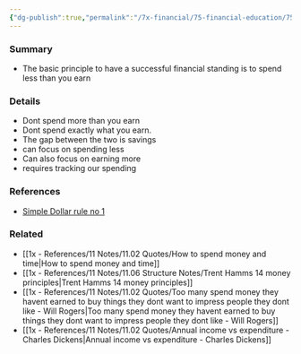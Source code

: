 ```yaml
---
{"dg-publish":true,"permalink":"/7x-financial/75-financial-education/75-01-financial-notes/spend-less-than-you-earn/","title":"Spend less than you earn"}
---
```



### Summary
- The basic principle to have a successful financial standing is to spend less than you earn

### Details
- Dont spend more than you earn
- Dont spend exactly what you earn.
- The gap between the two is savings
- can focus on spending less
- Can also focus on earning more
- requires tracking our spending

### References
- [Simple Dollar rule no 1](https://web.archive.org/web/20110902020254/http://www.thesimpledollar.com/)

### Related
- [[1x - References/11 Notes/11.02 Quotes/How to spend money and time\|How to spend money and time]]
- [[1x - References/11 Notes/11.06 Structure Notes/Trent Hamms 14 money principles\|Trent Hamms 14 money principles]]
- [[1x - References/11 Notes/11.02 Quotes/Too many spend money they havent earned to buy things they dont want to impress people they dont like - Will Rogers\|Too many spend money they havent earned to buy things they dont want to impress people they dont like - Will Rogers]]
- [[1x - References/11 Notes/11.02 Quotes/Annual income vs expenditure - Charles Dickens\|Annual income vs expenditure - Charles Dickens]]